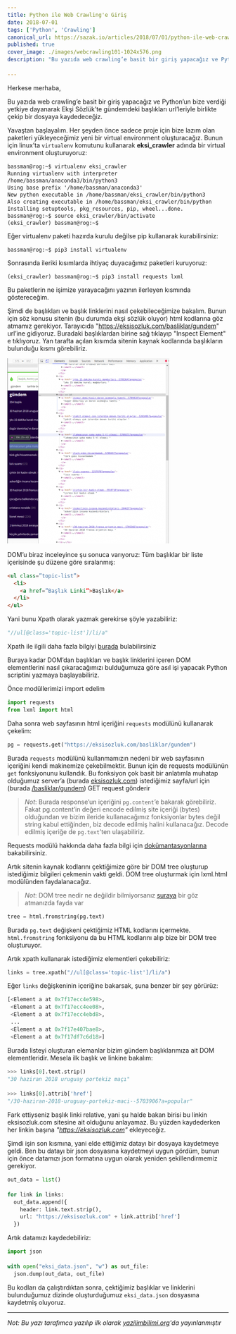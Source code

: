 ```yaml
---
title: Python ile Web Crawling'e Giriş
date: 2018-07-01
tags: ['Python', 'Crawling']
canonical_url: https://sazak.io/articles/2018/07/01/python-ile-web-crawling-e-giris
published: true
cover_image: ./images/webcrawling101-1024x576.png
description: "Bu yazıda web crawling’e basit bir giriş yapacağız ve Python’un bize verdiği yetkiye dayanarak Ekşi Sözlük’te gündemdeki başlıkları url’leriyle birlikte çekip bir dosyaya kaydedeceğiz."

---
```


Herkese merhaba,

Bu yazıda web crawling’e basit bir giriş yapacağız ve Python’un bize verdiği yetkiye dayanarak Ekşi Sözlük’te gündemdeki başlıkları url’leriyle birlikte çekip bir dosyaya kaydedeceğiz.

Yavaştan başlayalım. Her şeyden önce sadece proje için bize lazım olan paketleri yükleyeceğimiz yeni bir virtual environment oluşturacağız. Bunun için linux’ta `virtualenv` komutunu kullanarak **eksi_crawler** adında bir virtual environment oluşturuyoruz:

```shell
bassman@rog:~$ virtualenv eksi_crawler
Running virtualenv with interpreter /home/bassman/anaconda3/bin/python3
Using base prefix '/home/bassman/anaconda3'
New python executable in /home/bassman/eksi_crawler/bin/python3
Also creating executable in /home/bassman/eksi_crawler/bin/python
Installing setuptools, pkg_resources, pip, wheel...done.
bassman@rog:~$ source eksi_crawler/bin/activate
(eksi_crawler) bassman@rog:~$
```

Eğer virtualenv paketi hazırda kurulu değilse pip kullanarak kurabilirsiniz:

```shell
bassman@rog:~$ pip3 install virtualenv
```

Sonrasında ileriki kısımlarda ihtiyaç duyacağımız paketleri kuruyoruz:

```shell
(eksi_crawler) bassman@rog:~$ pip3 install requests lxml
```

Bu paketlerin ne işimize yarayacağını yazının ilerleyen kısmında göstereceğim.

Şimdi de başlıkları ve başlık linklerini nasıl çekebileceğimize bakalım. Bunun için söz konusu sitenin (bu durumda ekşi sözlük oluyor) html kodlarına göz atmamız gerekiyor. Tarayıcıda "https://eksisozluk.com/basliklar/gundem" url’ine gidiyoruz. Buradaki başlıklardan birine sağ tıklayıp "Inspect Element" e tıklıyoruz. Yan tarafta açılan kısımda sitenin kaynak kodlarında başlıkların bulunduğu kısmı görebiliriz.

![Image](./images/eksicrawler_3-369x420.png)

DOM’u biraz inceleyince şu sonuca varıyoruz: Tüm başlıklar bir liste içerisinde şu düzene göre sıralanmış:

```html
<ul class=”topic-list”>
  <li>
    <a href=”Başlık Linki”>Başlık</a>
  </li>
</ul>
```

Yani bunu Xpath olarak yazmak gerekirse şöyle yazabiliriz:

```python
"//ul[@class='topic-list']/li/a"
```

Xpath ile ilgili daha fazla bilgiyi [burada](https://www.w3schools.com/xml/xpath_intro.asp) bulabilirsiniz

Buraya kadar DOM’dan başlıkları ve başlık linklerini içeren DOM elementlerini nasıl çıkaracağımızı bulduğumuza göre asıl işi yapacak Python scriptini yazmaya başlayabiliriz.

Önce modüllerimizi import edelim

```python
import requests
from lxml import html
```

Daha sonra web sayfasının html içeriğini `requests` modülünü kullanarak çekelim:

```python
pg = requests.get("https://eksisozluk.com/basliklar/gundem")
```

Burada `requests` modülünü kullanmamızın nedeni bir web sayfasının içeriğini kendi makinemize çekebilmektir. Bunun için de requests modülünün `get` fonksiyonunu kullandık. Bu fonksiyon çok basit bir anlatımla muhatap olduğumuz server’a (burada [eksisozluk.com](https://eksisozluk.com)) istediğimiz sayfa/url için (burada [/basliklar/gundem](https://eksisozluk.com/basliklar/gundem)) GET request gönderir

> *Not*: Burada response’un içeriğini `pg.content`’e bakarak görebiliriz. Fakat 
> pg.content’in değeri encode edilmiş site içeriği (bytes) olduğundan ve 
> bizim ileride kullanacağımız fonksiyonlar bytes değil string kabul 
> ettiğinden, biz decode edilmiş halini kullanacağız. Decode edilmiş içeriğe 
> de `pg.text`’ten ulaşabiliriz.

Requests modülü hakkında daha fazla bilgi için [dokümantasyonlarına](http://docs.python-requests.org/en/master/) bakabilirsiniz.

Artık sitenin kaynak kodlarını çektiğimize göre bir DOM tree oluşturup istediğimiz bilgileri çekmenin vakti geldi. DOM tree oluşturmak için lxml.html modülünden faydalanacağız.

> *Not*: DOM tree nedir ne değildir bilmiyorsanız [şuraya](https://www.digitalocean.com/community/tutorials/understanding-the-dom-tree-and-nodes) bir göz atmanızda fayda var

```python
tree = html.fromstring(pg.text)
```

Burada `pg.text` değişkeni çektiğimiz HTML kodlarını içermekte. `html.fromstring` fonksiyonu da bu HTML kodlarını alıp bize bir DOM tree oluşturuyor.

Artık xpath kullanarak istediğimiz elementleri çekebiliriz:

```python
links = tree.xpath("//ul[@class='topic-list']/li/a")
```

Eğer `links` değişkeninin içeriğine bakarsak, şuna benzer bir şey görürüz:

```python
[<Element a at 0x7f17ecc4e598>,
 <Element a at 0x7f17ecc4ee08>,
 <Element a at 0x7f17ecc4ebd8>,
 ...
 <Element a at 0x7f17e407bae8>,
 <Element a at 0x7f17df7c6d18>]
```

Burada listeyi oluşturan elemanlar bizim gündem başlıklarımıza ait DOM elementleridir. Mesela ilk başlık ve linkine bakalım:

```python
>>> links[0].text.strip()
"30 haziran 2018 uruguay portekiz maçı"

>>> links[0].attrib['href']
"/30-haziran-2018-uruguay-portekiz-maci--5703906?a=popular"
```

Fark ettiyseniz başlık linki relative, yani şu halde bakan birisi bu linkin eksisozluk.com sitesine ait olduğunu anlayamaz. Bu yüzden kaydederken her linkin başına *"https://eksisozluk.com"* ekleyeceğiz.

Şimdi işin son kısmına, yani elde ettiğimiz datayı bir dosyaya kaydetmeye geldi. Ben bu datayı bir json dosyasına kaydetmeyi uygun gördüm, bunun için önce datamızı json formatına uygun olarak yeniden şekillendirmemiz gerekiyor.

```python
out_data = list()
 
for link in links:
  out_data.append({
    header: link.text.strip(),    
    url: "https://eksisozluk.com" + link.attrib['href']
  })
```

Artık datamızı kaydedebiliriz:

```python
import json
 
with open("eksi_data.json", "w") as out_file:
  json.dump(out_data, out_file)
```

Bu kodları da çalıştırdıktan sonra, çektiğimiz başlıklar ve linklerini bulunduğumuz dizinde oluşturduğumuz `eksi_data.json` dosyasına kaydetmiş oluyoruz.

---
*Not: Bu yazı tarafımca yazılıp ilk olarak [yazilimbilimi.org](http://yazilimbilimi.org)'da yayınlanmıştır*